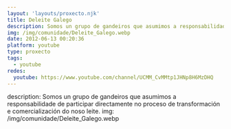 ```yaml
---
layout: 'layouts/proxecto.njk'
title: Deleite Galego
description: Somos un grupo de gandeiros que asumimos a responsabilidade de participar directamente no proceso de transformación e comercialización do noso leite.
img: /img/comunidade/Deleite_Galego.webp
date: 2012-06-13 00:20:36
platform: youtube
type: proxecto
tags:
  - youtube
redes:
  youtube: https://www.youtube.com/channel/UCMM_CvMMtp1JHNp8H6MzDHQ
---
```

description: Somos un grupo de gandeiros que asumimos a responsabilidade de participar directamente no proceso de transformación e comercialización do noso leite.
img: /img/comunidade/Deleite_Galego.webp
